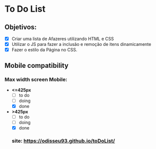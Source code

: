 # To Do List 
## Objetivos:
- [X] Criar uma lista de Afazeres utilizando HTML e CSS
- [X] Utilizar o JS para fazer a inclusão e remoção de itens dinamicamente
- [x] Fazer o estilo da Página no CSS.

## Mobile compatibility
### Max width screen Mobile:
- **<=425px** 
  - [ ] to do 
  - [ ] doing
  - [x] done

- **>425px** 
  - [ ] to do 
  - [ ] doing
  - [x] done

  ### site: https://odisseu93.github.io/toDoList/
